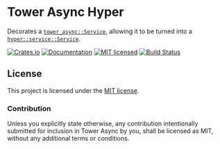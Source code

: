 # Tower Async Hyper

Decorates a [`tower_async::Service`], allowing it to be turned into a [`hyper::service::Service`].

[![Crates.io][crates-badge]][crates-url]
[![Documentation][docs-badge]][docs-url]
[![MIT licensed][mit-badge]][mit-url]
[![Build Status][actions-badge]][actions-url]

[crates-badge]: https://img.shields.io/crates/v/tower_async_bridge.svg
[crates-url]: https://crates.io/crates/tower-async-bridge
[docs-badge]: https://docs.rs/tower-async-bridge/badge.svg
[docs-url]: https://docs.rs/tower-async-bridge
[mit-badge]: https://img.shields.io/badge/license-MIT-blue.svg
[mit-url]: LICENSE
[actions-badge]: https://github.com/plabayo/tower-async/workflows/CI/badge.svg
[actions-url]:https://github.com/plabayo/tower-async/actions?query=workflow%3ACI

## License

This project is licensed under the [MIT license](LICENSE).

### Contribution

Unless you explicitly state otherwise, any contribution intentionally submitted
for inclusion in Tower Async by you, shall be licensed as MIT, without any additional
terms or conditions.

[`tower_async::Service`]: https://docs.rs/tower-async/*/tower_async/trait.Service.html
[`hyper::service::Service`]: https://docs.rs/hyper/*/hyper/service/trait.Service.html